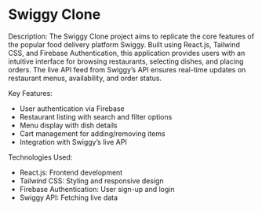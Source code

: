 # Swiggy Clone

Description: The Swiggy Clone project aims to replicate the core features of the popular food delivery platform Swiggy. Built using React.js, Tailwind CSS, and Firebase Authentication, this application provides users with an intuitive interface for browsing restaurants, selecting dishes, and placing orders. The live API feed from Swiggy’s API ensures real-time updates on restaurant menus, availability, and order status.

Key Features:
- User authentication via Firebase
- Restaurant listing with search and filter options
- Menu display with dish details
- Cart management for adding/removing items
- Integration with Swiggy’s live API
  
Technologies Used:
-  React.js: Frontend development
-  Tailwind CSS: Styling and responsive design
-  Firebase Authentication: User sign-up and login
-  Swiggy API: Fetching live data
